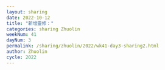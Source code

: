 ```yaml
---
layout: sharing
date: 2022-10-12
title: "新增靈修："
categories: sharing Zhuolin
weekNum: 41
dayNum: 3
permalink: /sharing/zhuolin/2022/wk41-day3-sharing2.html
author: Zhuolin
cycle: 2022
---  
```

